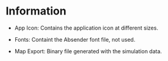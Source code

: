 # Information

- App Icon: Contains the application icon at different sizes. 

- Fonts: Containt the Absender font file, not used.

- Map Export: Binary file generated with the simulation data.
